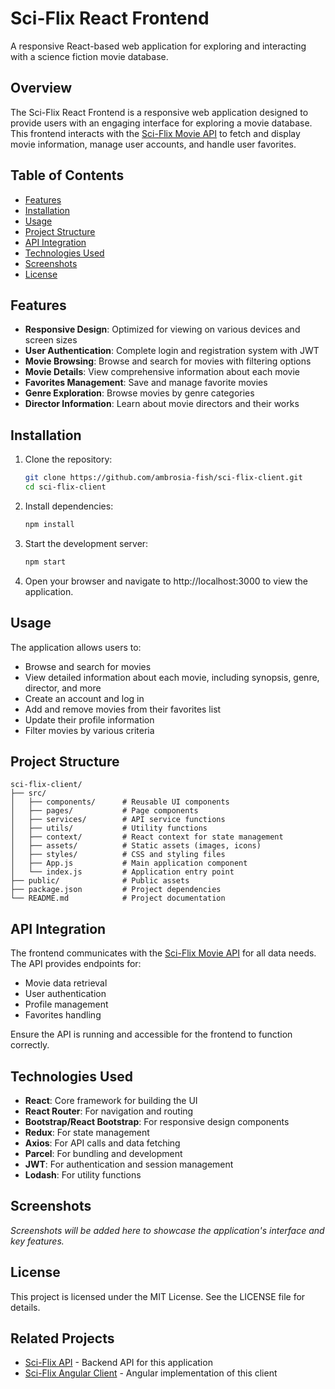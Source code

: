 # Sci-Flix React Frontend

A responsive React-based web application for exploring and interacting with a science fiction movie database.

## Overview

The Sci-Flix React Frontend is a responsive web application designed to provide users with an engaging interface for exploring a movie database. This frontend interacts with the [Sci-Flix Movie API](https://github.com/ambrosia-fish/sci-flix) to fetch and display movie information, manage user accounts, and handle user favorites.

## Table of Contents

- [Features](#features)
- [Installation](#installation)
- [Usage](#usage)
- [Project Structure](#project-structure)
- [API Integration](#api-integration)
- [Technologies Used](#technologies-used)
- [Screenshots](#screenshots)
- [License](#license)

## Features

- **Responsive Design**: Optimized for viewing on various devices and screen sizes
- **User Authentication**: Complete login and registration system with JWT
- **Movie Browsing**: Browse and search for movies with filtering options
- **Movie Details**: View comprehensive information about each movie
- **Favorites Management**: Save and manage favorite movies
- **Genre Exploration**: Browse movies by genre categories
- **Director Information**: Learn about movie directors and their works

## Installation

1. Clone the repository:
   ```bash
   git clone https://github.com/ambrosia-fish/sci-flix-client.git
   cd sci-flix-client
   ```

2. Install dependencies:
   ```bash
   npm install
   ```

3. Start the development server:
   ```bash
   npm start
   ```

4. Open your browser and navigate to http://localhost:3000 to view the application.

## Usage

The application allows users to:
- Browse and search for movies
- View detailed information about each movie, including synopsis, genre, director, and more
- Create an account and log in
- Add and remove movies from their favorites list
- Update their profile information
- Filter movies by various criteria

## Project Structure

```
sci-flix-client/
├── src/
│   ├── components/      # Reusable UI components
│   ├── pages/           # Page components
│   ├── services/        # API service functions
│   ├── utils/           # Utility functions
│   ├── context/         # React context for state management
│   ├── assets/          # Static assets (images, icons)
│   ├── styles/          # CSS and styling files
│   ├── App.js           # Main application component
│   └── index.js         # Application entry point
├── public/              # Public assets
├── package.json         # Project dependencies
└── README.md            # Project documentation
```

## API Integration

The frontend communicates with the [Sci-Flix Movie API](https://github.com/ambrosia-fish/sci-flix) for all data needs. The API provides endpoints for:

- Movie data retrieval
- User authentication
- Profile management
- Favorites handling

Ensure the API is running and accessible for the frontend to function correctly.

## Technologies Used

- **React**: Core framework for building the UI
- **React Router**: For navigation and routing
- **Bootstrap/React Bootstrap**: For responsive design components
- **Redux**: For state management
- **Axios**: For API calls and data fetching
- **Parcel**: For bundling and development
- **JWT**: For authentication and session management
- **Lodash**: For utility functions

## Screenshots

*Screenshots will be added here to showcase the application's interface and key features.*

## License

This project is licensed under the MIT License. See the LICENSE file for details.

## Related Projects

- [Sci-Flix API](https://github.com/ambrosia-fish/sci-flix) - Backend API for this application
- [Sci-Flix Angular Client](https://github.com/ambrosia-fish/sciflix-angular-client) - Angular implementation of this client
